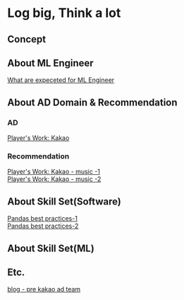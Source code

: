 # Log big, Think a lot

## Concept


## About ML Engineer
[What are expeceted for ML Engineer](https://fall2019.fullstackdeeplearning.com/course-content/ml-teams)

## About AD Domain & Recommendation
### AD
[Player's Work: Kakao](https://tv.kakao.com/channel/3150758/cliplink/391419281?playlistId=209907&metaObjectType=Playlist)

### Recommendation
[Player's Work: Kakao - music -1](https://brunch.co.kr/@kakao-it/282)<br>
[Player's Work: Kakao - music -2](https://brunch.co.kr/@kakao-it/342#)

## About Skill Set(Software)
[Pandas best practices-1](https://www.kaggle.com/faressayah/data-science-best-practices-with-pandas-part-1)<br>
[Pandas best practices-2](https://www.kaggle.com/faressayah/data-science-best-practices-with-pandas-part-2)

## About Skill Set(ML)


## Etc.
[blog - pre kakao ad team](https://bahnsville.tistory.com/)
